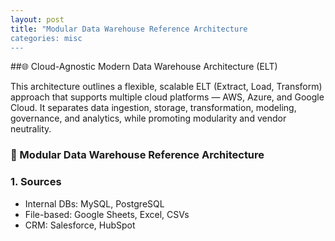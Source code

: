 ```yaml
---
layout: post
title: "Modular Data Warehouse Reference Architecture
categories: misc
---
```


##🌐 Cloud-Agnostic Modern Data Warehouse Architecture (ELT)

This architecture outlines a flexible, scalable ELT (Extract, Load, Transform) approach that supports multiple cloud platforms — AWS, Azure, and Google Cloud. It separates data ingestion, storage, transformation, modeling, governance, and analytics, while promoting modularity and vendor neutrality.

### 🔧 Modular Data Warehouse Reference Architecture

### 1. Sources
- Internal DBs: MySQL, PostgreSQL
- File-based: Google Sheets, Excel, CSVs
- CRM: Salesforce, HubSpot
